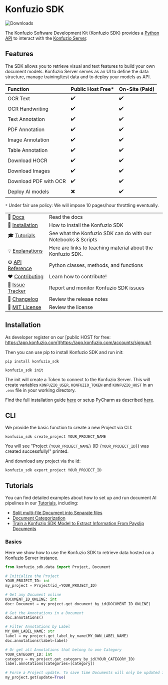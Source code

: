 # Konfuzio SDK

![Downloads](https://pepy.tech/badge/konfuzio-sdk)

The Konfuzio Software Development Kit (Konfuzio SDK) provides a
[Python API](https://dev.konfuzio.com/sdk/sourcecode.html) to interact with the
[Konfuzio Server](https://dev.konfuzio.com/index.html#konfuzio-server).

## Features

The SDK allows you to retrieve visual and text features to build your own document models. Konfuzio Server serves as an
UI to define the data structure, manage training/test data and to deploy your models as API.

Function               | Public Host Free*                         | On-Site (Paid)      |
:--------------------- | :---------------------------------------- | :-------------------|
OCR Text               | :heavy_check_mark:                        |  :heavy_check_mark: |
OCR Handwriting        | :heavy_check_mark:                        |  :heavy_check_mark: |
Text Annotation        | :heavy_check_mark:                        |  :heavy_check_mark: |
PDF Annotation         | :heavy_check_mark:                        |  :heavy_check_mark: |
Image Annotation       | :heavy_check_mark:                        |  :heavy_check_mark: |
Table Annotation       | :heavy_check_mark:                        |  :heavy_check_mark: |
Download HOCR          | :heavy_check_mark:                        |  :heavy_check_mark: |
Download Images        | :heavy_check_mark:                        |  :heavy_check_mark: |
Download PDF with OCR  | :heavy_check_mark:                        |  :heavy_check_mark: |
Deploy AI models       | :heavy_multiplication_x:                  |  :heavy_check_mark: |

`*` Under fair use policy: We will impose 10 pages/hour throttling eventually.


|                                                                                               |                                                               |
|-----------------------------------------------------------------------------------------------|---------------------------------------------------------------|
| :ledger: [Docs](https://dev.konfuzio.com/sdk/index.html)                                                    | Read the docs                                                 |
| :floppy_disk: [Installation](https://github.com/konfuzio-ai/konfuzio-sdk#installation)        | How to install the Konfuzio SDK                               |
| :mortar_board: [Tutorials](https://dev.konfuzio.com/sdk/examples/examples.html)               | See what the Konfuzio SDK can do with our Notebooks & Scripts |
| :bulb: [Explanations](https://dev.konfuzio.com/sdk/explanations.html)                         | Here are links to teaching material about the Konfuzio SDK.   |
| :gear: [API Reference](https://dev.konfuzio.com/sdk/sourcecode.html)                          | Python classes, methods, and functions                        |
| :heart: [Contributing](https://dev.konfuzio.com/sdk/contribution.html)                        | Learn how to contribute!                                      |
| :bug: [Issue Tracker](https://github.com/konfuzio-ai/konfuzio-sdk/issues)                     | Report and monitor Konfuzio SDK issues                        |
| :telescope: [Changelog](https://github.com/konfuzio-ai/konfuzio-sdk/releases)                 | Review the release notes                                      |
| :newspaper: [MIT License](https://github.com/konfuzio-ai/konfuzio-sdk/blob/master/LICENSE.md) | Review the license                                            |

## Installation

As developer register on our [public HOST for free: https://app.konfuzio.com](https://app.konfuzio.com/accounts/signup/)

Then you can use pip to install Konfuzio SDK and run init:

    pip install konfuzio_sdk

    konfuzio_sdk init

The init will create a Token to connect to the Konfuzio Server. This will create variables `KONFUZIO_USER`,
`KONFUZIO_TOKEN` and `KONFUZIO_HOST` in an `.env` file in your working directory.

Find the full installation guide [here](https://dev.konfuzio.com/sdk/get_started.html#install-sdk)
or setup PyCharm as described [here](https://dev.konfuzio.com/sdk/quickstart_pycharm.html).

## CLI

We provide the basic function to create a new Project via CLI:

`konfuzio_sdk create_project YOUR_PROJECT_NAME`

You will see "Project `{YOUR_PROJECT_NAME}` (ID `{YOUR_PROJECT_ID}`) was created successfully!" printed.

And download any project via the id:

`konfuzio_sdk export_project YOUR_PROJECT_ID`

## Tutorials

You can find detailed examples about how to set up and run document AI pipelines in our 
[Tutorials](https://dev.konfuzio.com/sdk/tutorials.html), including:
- [Split multi-file Document into Separate files](https://dev.konfuzio.com/sdk/tutorials.html#split-a-file-into-separate-documents)
- [Document Categorization](https://dev.konfuzio.com/sdk/tutorials.html#document-categorization)
- [Train a Konfuzio SDK Model to Extract Information From Payslip Documents](https://dev.konfuzio.com/sdk/tutorials.html#train-a-konfuzio-sdk-model-to-extract-information-from-payslip-documents)

### Basics

Here we show how to use the Konfuzio SDK to retrieve data hosted on a Konfuzio Server instance.

```python
from konfuzio_sdk.data import Project, Document

# Initialize the Project
YOUR_PROJECT_ID: int
my_project = Project(id_=YOUR_PROJECT_ID)

# Get any Document online
DOCUMENT_ID_ONLINE: int
doc: Document = my_project.get_document_by_id(DOCUMENT_ID_ONLINE)

# Get the Annotations in a Document
doc.annotations()

# Filter Annotations by Label
MY_OWN_LABEL_NAME: str
label = my_project.get_label_by_name(MY_OWN_LABEL_NAME)
doc.annotations(label=label)

# Or get all Annotations that belong to one Category
YOUR_CATEGORY_ID: int
category = my_project.get_category_by_id(YOUR_CATEGORY_ID)
label.annotations(categories=[category])

# Force a Project update. To save time Documents will only be updated if they have changed.
my_project.get(update=True)
```

